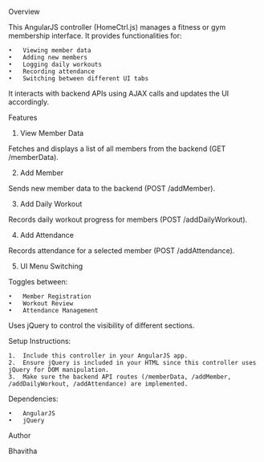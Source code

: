 Overview

This AngularJS controller (HomeCtrl.js) manages a fitness or gym membership interface. It provides functionalities for:

	•	Viewing member data
	•	Adding new members
	•	Logging daily workouts
	•	Recording attendance
	•	Switching between different UI tabs

It interacts with backend APIs using AJAX calls and updates the UI accordingly.

Features

1. View Member Data

Fetches and displays a list of all members from the backend (GET /memberData).

2. Add Member

Sends new member data to the backend (POST /addMember).

3. Add Daily Workout

Records daily workout progress for members (POST /addDailyWorkout).

4. Add Attendance

Records attendance for a selected member (POST /addAttendance).

5. UI Menu Switching

Toggles between:

	•	Member Registration
	•	Workout Review
	•	Attendance Management

Uses jQuery to control the visibility of different sections.

Setup Instructions:

	1.	Include this controller in your AngularJS app.
	2.	Ensure jQuery is included in your HTML since this controller uses jQuery for DOM manipulation.
	3.	Make sure the backend API routes (/memberData, /addMember, /addDailyWorkout, /addAttendance) are implemented.

Dependencies:

	•	AngularJS
	•	jQuery

Author

Bhavitha
